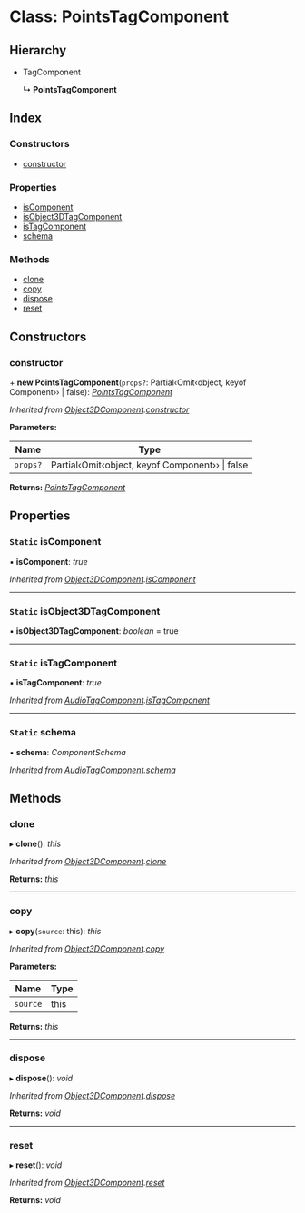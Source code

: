 
# Class: PointsTagComponent

## Hierarchy

* TagComponent

  ↳ **PointsTagComponent**

## Index

### Constructors

* [constructor](pointstagcomponent.md#constructor)

### Properties

* [isComponent](pointstagcomponent.md#static-iscomponent)
* [isObject3DTagComponent](pointstagcomponent.md#static-isobject3dtagcomponent)
* [isTagComponent](pointstagcomponent.md#static-istagcomponent)
* [schema](pointstagcomponent.md#static-schema)

### Methods

* [clone](pointstagcomponent.md#clone)
* [copy](pointstagcomponent.md#copy)
* [dispose](pointstagcomponent.md#dispose)
* [reset](pointstagcomponent.md#reset)

## Constructors

###  constructor

\+ **new PointsTagComponent**(`props?`: Partial‹Omit‹object, keyof Component<any>›› | false): *[PointsTagComponent](pointstagcomponent.md)*

*Inherited from [Object3DComponent](object3dcomponent.md).[constructor](object3dcomponent.md#constructor)*

**Parameters:**

Name | Type |
------ | ------ |
`props?` | Partial‹Omit‹object, keyof Component<any>›› &#124; false |

**Returns:** *[PointsTagComponent](pointstagcomponent.md)*

## Properties

### `Static` isComponent

▪ **isComponent**: *true*

*Inherited from [Object3DComponent](object3dcomponent.md).[isComponent](object3dcomponent.md#static-iscomponent)*

___

### `Static` isObject3DTagComponent

▪ **isObject3DTagComponent**: *boolean* = true

___

### `Static` isTagComponent

▪ **isTagComponent**: *true*

*Inherited from [AudioTagComponent](audiotagcomponent.md).[isTagComponent](audiotagcomponent.md#static-istagcomponent)*

___

### `Static` schema

▪ **schema**: *ComponentSchema*

*Inherited from [AudioTagComponent](audiotagcomponent.md).[schema](audiotagcomponent.md#static-schema)*

## Methods

###  clone

▸ **clone**(): *this*

*Inherited from [Object3DComponent](object3dcomponent.md).[clone](object3dcomponent.md#clone)*

**Returns:** *this*

___

###  copy

▸ **copy**(`source`: this): *this*

*Inherited from [Object3DComponent](object3dcomponent.md).[copy](object3dcomponent.md#copy)*

**Parameters:**

Name | Type |
------ | ------ |
`source` | this |

**Returns:** *this*

___

###  dispose

▸ **dispose**(): *void*

*Inherited from [Object3DComponent](object3dcomponent.md).[dispose](object3dcomponent.md#dispose)*

**Returns:** *void*

___

###  reset

▸ **reset**(): *void*

*Inherited from [Object3DComponent](object3dcomponent.md).[reset](object3dcomponent.md#reset)*

**Returns:** *void*
